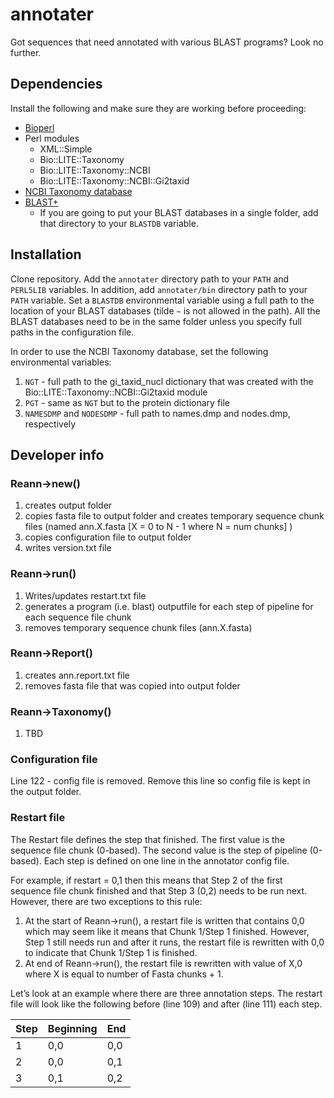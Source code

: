 # annotater

Got sequences that need annotated with various BLAST programs? Look no further.

## Dependencies

Install the following and make sure they are working before proceeding:

+ [Bioperl](http://bioperl.org/)
+ Perl modules
    + XML::Simple
    + Bio::LITE::Taxonomy
    + Bio::LITE::Taxonomy::NCBI
    + Bio::LITE::Taxonomy::NCBI::Gi2taxid
+ [NCBI Taxonomy database](https://ftp.ncbi.nih.gov/pub/taxonomy)
+ [BLAST+](https://ftp.ncbi.nlm.nih.gov/blast/executables/blast+/LATEST/)
    + If you are going to put your BLAST databases in a single folder, add that directory to your `BLASTDB` variable.

## Installation

Clone repository. Add the `annotater` directory path to your `PATH` and `PERL5LIB` variables. In addition, add `annotater/bin` directory path to your `PATH` variable. Set a `BLASTDB` environmental variable using a full path to the location of your BLAST databases (tilde `~` is not allowed in the path). All the BLAST databases need to be in the same folder unless you specify full paths in the configuration file.

In order to use the NCBI Taxonomy database, set the following environmental variables:
1. `NGT` - full path to the gi_taxid_nucl dictionary that was created with the Bio::LITE::Taxonomy::NCBI::Gi2taxid module
2. `PGT` - same as `NGT` but to the protein dictionary file
3. `NAMESDMP` and `NODESDMP` - full path to names.dmp and nodes.dmp, respectively

## Developer info

### Reann->new()
1. creates output folder
2. copies fasta file to output folder and creates temporary sequence chunk files (named ann.X.fasta [X = 0 to N - 1 where N = num chunks] )
3. copies configuration file to output folder
4. writes version.txt file

### Reann->run()
1. Writes/updates restart.txt file
2. generates a program (i.e. blast) outputfile for each step of pipeline for each sequence file chunk
3. removes temporary sequence chunk files (ann.X.fasta)

### Reann->Report()
1. creates ann.report.txt file
2. removes fasta file that was copied into output folder

### Reann->Taxonomy()
1. TBD

### Configuration file

Line 122 - config file is removed. Remove this line so config file is kept in the output folder.

### Restart file

The Restart file defines the step that finished. The first value is the sequence file chunk (0-based). The second value is the step of pipeline (0-based). Each step is defined on one line in the annotator config file.

For example, if restart = 0,1 then this means that Step 2 of the first sequence file chunk finished and that Step 3 (0,2) needs to be run next. However, there are two exceptions to this rule:

1. At the start of Reann->run(), a restart file is written that contains 0,0 which may seem like it means that Chunk 1/Step 1 finished. However, Step 1 still needs run and after it runs, the restart file is rewritten with 0,0 to indicate that Chunk 1/Step 1 is finished.
2. At end of Reann->run(), the restart file is rewritten with value of X,0 where X is equal to number of Fasta chunks + 1.

Let’s look at an example where there are three annotation steps. The restart file will look like the following before (line 109) and after (line 111) each step.

| Step | Beginning | End  |
| ---- | --------- | ---- |
| 1  | 0,0 | 0,0 |
| 2  | 0,0 | 0,1 |
| 3  | 0,1 | 0,2 |


